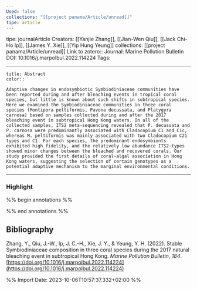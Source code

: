 ```yaml
---
Used: false
collections: "[[project panama/Article/unread]]"
tipe: article
---
```

tipe: journalArticle
Creators: [[Yanjie Zhang]], [[Jian-Wen Qiu]], [[Jack Chi-Ho Ip]], [[James Y. Xie]], [[Yip Hung Yeung]]
collections: [[project panama/Article/unread]]
Link to zotero:: 
Journal: Marine Pollution Bulletin
DOI: 10.1016/j.marpolbul.2022.114224
Tags: 

---
```ad-note
title: Abstract
color:: 

Adaptive changes in endosymbiotic Symbiodiniaceae communities have been reported during and after bleaching events in tropical coral species, but little is known about such shifts in subtropical species. Here we examined the Symbiodiniaceae communities in three coral species (Montipora peltiformis, Pavona decussata, and Platygyra carnosa) based on samples collected during and after the 2017 bleaching event in subtropical Hong Kong waters. In all of the collected samples, ITS2 meta-sequencing revealed that P. decussata and P. carnosa were predominantly associated with Cladocopium C1 and C1c, whereas M. peltiformis was mainly associated with two Cladocopium C21 types and C1. For each species, the predominant endosymbionts exhibited high fidelity, and the relatively low abundance ITS2-types showed minor changes between the bleached and recovered corals. Our study provided the first details of coral-algal association in Hong Kong waters, suggesting the selection of certain genotypes as a potential adaptive mechanism to the marginal environmental conditions.

```

---
### Highlight

%% begin annotations %%

%% end annotations %%

## Bibliography

Zhang, Y., Qiu, J.-W., Ip, J. C.-H., Xie, J. Y., & Yeung, Y. H. (2022). Stable Symbiodiniaceae composition in three coral species during the 2017 natural bleaching event in subtropical Hong Kong. _Marine Pollution Bulletin_, _184_. [https://doi.org/10.1016/j.marpolbul.2022.114224](https://doi.org/10.1016/j.marpolbul.2022.114224)

%% Import Date: 2023-10-06T10:57:37.332+02:00 %%

